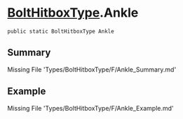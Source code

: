 # [BoltHitboxType](Types/BoltHitboxType.md).Ankle
`public static BoltHitboxType Ankle`
## Summary
Missing File 'Types/BoltHitboxType/F/Ankle_Summary.md'
## Example
Missing File 'Types/BoltHitboxType/F/Ankle_Example.md'
